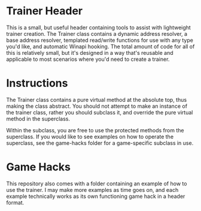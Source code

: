 # Trainer Header

This is a small, but useful header containing tools to assist with lightweight trainer creation. The Trainer class contains a dynamic address resolver, a base address resolver, templated read/write functions for use with any type you'd like, and automatic Winapi hooking. The total amount of code for all of this is relatively small, but it's designed in a way that's reusable and applicable to most scenarios where you'd need to create a trainer.

# Instructions
The Trainer class contains a pure virtual method at the absolute top, thus making the class abstract. You should not attempt to make an instance of the trainer class, rather you should subclass it, and override the pure virtual method in the superclass.

Within the subclass, you are free to use the protected methods from the superclass. If you would like to see examples on how to operate the superclass, see the game-hacks folder for a game-specific subclass in use.

# Game Hacks
This repository also comes with a folder containing an example of how to use the trainer. I may make more examples as time goes on, and each example technically works as its own functioning game hack in a header format.